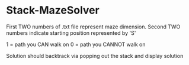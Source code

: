 # Stack-MazeSolver
First TWO numbers of .txt file represent maze dimension.
Second TWO numbers indicate starting position represented by 'S'

1 = path you CAN walk on
0 = path you CANNOT walk on

Solution should backtrack via popping out the stack and display solution
